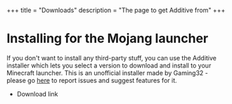 +++
title = "Downloads"
description = "The page to get Additive from"
+++

# Installing for the Mojang launcher

If you don't want to install any third-party stuff, you can use the Additive installer which lets you select a version to download and install to your Minecraft launcher. This is an unofficial installer made by Gaming32 - please go [here](https://github.com/Gaming32/additive-installer/issues) to report issues and suggest features for it.

- Download link